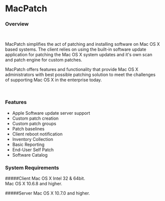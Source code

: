 MacPatch
========

### Overview
<br>

MacPatch simplifies the act of patching and installing software on Mac OS X based systems. The client relies on using the built-in software update application for patching the Mac OS X system updates and it's own scan and patch engine for custom patches. 

MacPatch offers features and functionality that provide Mac OS X administrators with best possible patching solution to meet the challenges of supporting Mac OS X in the enterprise today.

<br>

### Features

<ul>
<li>Apple Software update server support
<li>Custom patch creation
<li>Custom patch groups
<li>Patch baselines
<li>Client reboot notification
<li>Inventory Collection
<li>Basic Reporting
<li>End-User Self Patch
<li>Software Catalog
</ul>

### System Requirements

#####Client
Mac OS X Intel 32 & 64bit.<br>
Mac OS X 10.6.8 and higher.

#####Server
Mac OS X 10.7.0 and higher.

